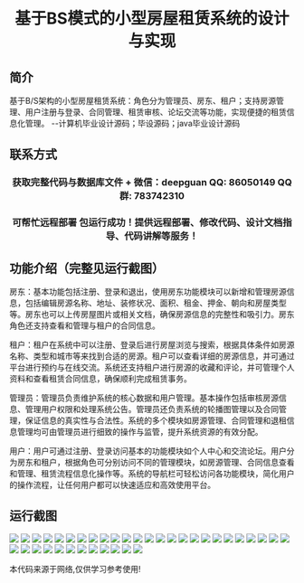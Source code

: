 <p><h1 align="center">基于BS模式的小型房屋租赁系统的设计与实现</h1></p>

## 简介
基于B/S架构的小型房屋租赁系统：角色分为管理员、房东、租户；支持房源管理、用户注册与登录、合同管理、租赁审核、论坛交流等功能，实现便捷的租赁信息化管理。    --计算机毕业设计源码；毕设源码；java毕业设计源码


## 联系方式
<p><h3 align="center">获取完整代码与数据库文件 + 微信：deepguan QQ: 86050149 QQ群: 783742310</h3></p>
<p><h3 align="center">可帮忙远程部署 包运行成功！提供远程部署、修改代码、设计文档指导、代码讲解等服务！</h3></p>

## 功能介绍（完整见运行截图）
房东：基本功能包括注册、登录和退出，使用房东功能模块可以新增和管理房源信息，包括编辑房源名称、地址、装修状况、面积、租金、押金、朝向和房屋类型等。房东也可以上传房屋图片或相关文档，确保房源信息的完整性和吸引力。房东角色还支持查看和管理与租户的合同信息。

租户：租户在系统中可以注册、登录后进行房屋浏览与搜索，根据具体条件如房源名称、类型和城市等来找到合适的房源。租户可以查看详细的房源信息，并可通过平台进行预约与在线交流。系统还支持租户进行房源的收藏和评论，并可管理个人资料和查看租赁合同信息，确保顺利完成租赁事务。

管理员：管理员负责维护系统的核心数据和用户管理。基本操作包括审核房源信息、管理用户权限和处理系统公告。管理员还负责系统的轮播图管理以及合同管理，保证信息的真实性与合法性。系统的多个模块如房源管理、合同管理和退租信息管理均可由管理员进行细致的操作与监管，提升系统资源的有效分配。

用户：用户可通过注册、登录访问基本的功能模块如个人中心和交流论坛。用户分为房东和租户，根据角色可分别访问不同的管理模块，如房源管理、合同信息查看和管理、租赁流程信息化操作等。系统的导航栏可轻松访问各功能模块，简化用户的操作流程，让任何用户都可以快速适应和高效使用平台。


## 运行截图
![](img/001.jpg)
![](img/002.jpg)
![](img/003.jpg)
![](img/004.jpg)
![](img/005.jpg)
![](img/006.jpg)
![](img/007.jpg)
![](img/008.jpg)
![](img/009.jpg)
![](img/010.jpg)
![](img/011.jpg)
![](img/012.jpg)
![](img/013.jpg)
![](img/014.jpg)
![](img/015.jpg)
![](img/016.jpg)
![](img/017.jpg)
![](img/018.jpg)
![](img/019.jpg)
![](img/020.jpg)
![](img/021.jpg)
![](img/022.jpg)
![](img/023.jpg)
![](img/024.jpg)
![](img/025.jpg)
![](img/026.jpg)
![](img/027.jpg)
![](img/028.jpg)
![](img/029.jpg)
![](img/030.jpg)
![](img/031.jpg)
![](img/032.jpg)
![](img/033.jpg)
![](img/034.jpg)
![](img/035.jpg)
![](img/036.jpg)
![](img/037.jpg)

<p>本代码来源于网络,仅供学习参考使用!</p>

